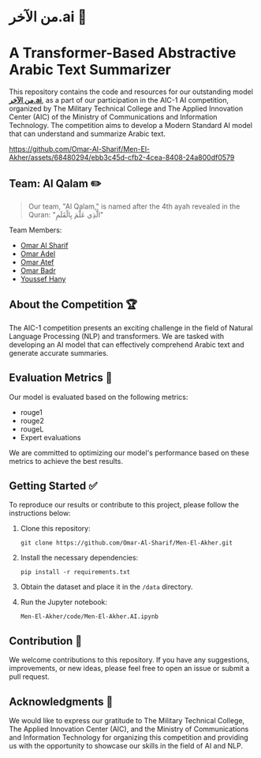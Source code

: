 # **من الآخر.ai** 🧠
# A Transformer-Based Abstractive Arabic Text Summarizer 

This repository contains the code and resources for our outstanding model [**من الآخر.ai**](https://www.linkedin.com/posts/omar-al-sharif_%D9%8A%D8%B4%D8%B1%D9%81%D9%86%D8%A7-%D9%86%D8%B4%D8%A7%D8%B1%D9%83-%D8%A3%D8%AD%D8%AF-%D8%A3%D8%B6%D8%AE%D9%85-%D9%85%D8%B4%D8%A7%D8%B1%D9%8A%D8%B9-%D8%A7%D9%84%D8%B0%D9%83%D8%A7%D8%A1-%D8%A7%D9%84%D8%A7%D8%B5%D8%B7%D9%86%D8%A7%D8%B9%D9%8A-activity-7085613020566949888-JNS0/?utm_source=share&utm_medium=member_desktop), as a part of our participation in the AIC-1 AI competition, organized by The Military Technical College and The Applied Innovation Center (AIC) of the Ministry of Communications and Information Technology. The competition aims to develop a Modern Standard AI model that can understand and summarize Arabic text.

https://github.com/Omar-Al-Sharif/Men-El-Akher/assets/68480294/ebb3c45d-cfb2-4cea-8408-24a800df0579

## Team: Al Qalam ✏️
> Our team, "Al Qalam," is named after the 4th ayah revealed in the Quran: "الَّذِي عَلَّمَ بِالْقَلَمِ" 

Team Members:
- [Omar Al Sharif](https://github.com/Omar-Al-Sharif)
- [Omar Adel](https://github.com/O-Bakr)
- [Omar Atef](https://github.com/Yalab7/)
- [Omar Badr](https://github.com/Grintaking19)
- [Youssef Hany](https://github.com/youssefhassan01)

## About the Competition 🏆

The AIC-1 competition presents an exciting challenge in the field of Natural Language Processing (NLP) and transformers. We are tasked with developing an AI model that can effectively comprehend Arabic text and generate accurate summaries.


## Evaluation Metrics 📏

Our model is evaluated based on the following metrics:

- rouge1
- rouge2
- rougeL
- Expert evaluations

We are committed to optimizing our model's performance based on these metrics to achieve the best results.

## Getting Started ✅

To reproduce our results or contribute to this project, please follow the instructions below:

1. Clone this repository:

   ```
   git clone https://github.com/Omar-Al-Sharif/Men-El-Akher.git
   ```

2. Install the necessary dependencies:

   ```
   pip install -r requirements.txt
   ```

3. Obtain the dataset and place it in the `/data` directory.

4. Run the Jupyter notebook:

   ```
   Men-El-Akher/code/Men-El-Akher.AI.ipynb
   ```

## Contribution 🤝

We welcome contributions to this repository. If you have any suggestions, improvements, or new ideas, please feel free to open an issue or submit a pull request.

## Acknowledgments 💌

We would like to express our gratitude to The Military Technical College, The Applied Innovation Center (AIC), and the Ministry of Communications and Information Technology for organizing this competition and providing us with the opportunity to showcase our skills in the field of AI and NLP.

